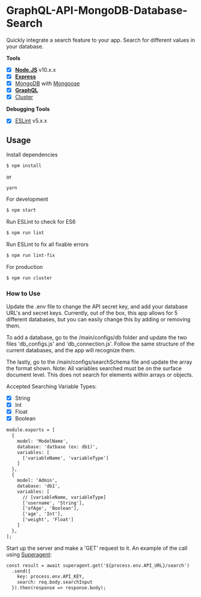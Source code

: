 # GraphQL-API-MongoDB-Database-Search
Quickly integrate a search feature to your app. Search for different values in your database.

**Tools**
* [x] **[Node.JS](https://nodejs.org)** v10.x.x
* [x] **[Express](https://github.com/expressjs/express)**
* [x] [MongoDB](https://www.mongodb.com/) with [Mongoose](https://github.com/Automattic/mongoose)
* [x] **[GraphQL](http://graphql.org/)**
* [x] [Cluster](https://nodejs.org/api/cluster.html)

**Debugging Tools**
* [x] [ESLint](https://eslint.org/) v5.x.x

## Usage

Install dependencies
```
$ npm install
```
or
```
yarn
```

For development
```bash
$ npm start
```

Run ESLint to check for ES6
```bash
$ npm run lint
```

Run ESLint to fix all fixable errors
```bash
$ npm run lint-fix
```

For production
```bash
$ npm run cluster
```

### How to Use

Update the .env file to change the API secret key, and add your database URL's and secret keys. Currently, out of the box, this app allows for 5 different databases, but you can easily change this by adding or removing them. 

To add a database, go to the /main/configs/db folder and update the two files 'db_configs.js' and 'db_connection.js'. Follow the same structure of the current databases, and the app will recognize them.

The lastly, go to the /main/configs/searchSchema file and update the array the format shown. 
Note: All variables searched must be on the surface document level. This does not search for elements within arrays or objects.

Accepted Searching Variable Types:
* [x] String
* [x] Int
* [x] Float
* [x] Boolean

```txt
module.exports = [
  {
    model: 'ModelName',
    database: 'datbase (ex: db1)',
    variables: [
      ['variableName', 'variableType']
    ]
  },
  {
    model: 'Admin',
    database: 'db1',
    variables: [
      // [variableName, variableType]
      ['username', 'String'],
      ['ofAge', 'Boolean'],
      ['age', 'Int'],
      ['weight', 'Float']
    ]
  },
];
```

Start up the server and make a 'GET' request to it.
An example of the call using [Superagent](https://www.npmjs.com/package/superagent):
```txt
const result = await superagent.get('${process.env.API_URL}/search')
  .send({
    key: process.env.API_KEY,
    search: req.body.searchInput
  }).then(response => response.body);
```